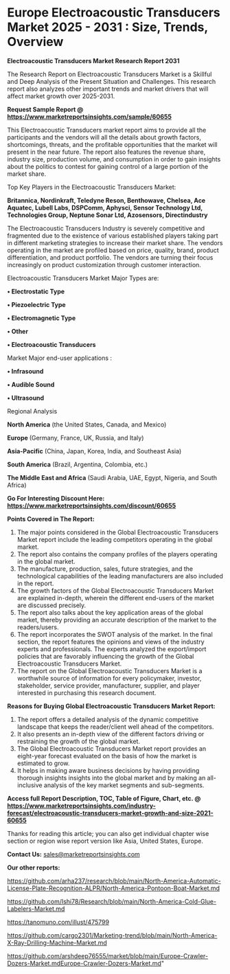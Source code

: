 # Europe Electroacoustic Transducers Market 2025 - 2031 : Size, Trends, Overview

<strong>Electroacoustic Transducers Market Research Report 2031</strong>

The Research Report on Electroacoustic Transducers Market is a Skillful and Deep Analysis of the Present Situation and Challenges. This research report also analyzes other important trends and market drivers that will affect market growth over 2025-2031.

<strong>Request Sample Report @ <a href=https://www.marketreportsinsights.com/sample/60655>https://www.marketreportsinsights.com/sample/60655</a></strong>

This Electroacoustic Transducers market report aims to provide all the participants and the vendors will all the details about growth factors, shortcomings, threats, and the profitable opportunities that the market will present in the near future. The report also features the revenue share, industry size, production volume, and consumption in order to gain insights about the politics to contest for gaining control of a large portion of the market share.

Top Key Players in the Electroacoustic Transducers Market:

<strong>Britannica, Nordinkraft, Teledyne Reson, Benthowave, Chelsea, Ace Aquatec, Lubell Labs, DSPComm, Aphysci, Sensor Technology Ltd, Technologies Group, Neptune Sonar Ltd, Azosensors, Directindustry</strong>

The Electroacoustic Transducers Industry is severely competitive and fragmented due to the existence of various established players taking part in different marketing strategies to increase their market share. The vendors operating in the market are profiled based on price, quality, brand, product differentiation, and product portfolio. The vendors are turning their focus increasingly on product customization through customer interaction.

Electroacoustic Transducers Market Major Types are:

<strong>• Electrostatic Type

• Piezoelectric Type

• Electromagnetic Type

• Other

• Electroacoustic Transducers</strong>

Market Major end-user applications :

<strong>• Infrasound

• Audible Sound

• Ultrasound</strong>

Regional Analysis

</u><strong><b>North America</b></strong> (the United States, Canada, and Mexico)

<strong><b>Europe </b></strong>(Germany, France, UK, Russia, and Italy)

<strong><b>Asia-Pacific</b></strong> (China, Japan, Korea, India, and Southeast Asia)

<strong><b>South America</b></strong> (Brazil, Argentina, Colombia, etc.)

<strong><b>The Middle East and Africa</b></strong> (Saudi Arabia, UAE, Egypt, Nigeria, and South Africa)

<strong>Go For Interesting Discount Here: <a href=https://www.marketreportsinsights.com/discount/60655>https://www.marketreportsinsights.com/discount/60655</a></strong>

<strong>Points Covered in The Report:</strong>
<ol>
  <li>The major points considered in the Global Electroacoustic Transducers Market report include the leading competitors operating in the global market.</li>
  <li>The report also contains the company profiles of the players operating in the global market.</li>
  <li>The manufacture, production, sales, future strategies, and the technological capabilities of the leading manufacturers are also included in the report.</li>
  <li>The growth factors of the Global Electroacoustic Transducers Market are explained in-depth, wherein the different end-users of the market are discussed precisely.</li>
  <li>The report also talks about the key application areas of the global market, thereby providing an accurate description of the market to the readers/users.</li>
  <li>The report incorporates the SWOT analysis of the market. In the final section, the report features the opinions and views of the industry experts and professionals. The experts analyzed the export/import policies that are favorably influencing the growth of the Global Electroacoustic Transducers Market.</li>
  <li>The report on the Global Electroacoustic Transducers Market is a worthwhile source of information for every policymaker, investor, stakeholder, service provider, manufacturer, supplier, and player interested in purchasing this research document.</li>
</ol>
<strong>Reasons for Buying Global Electroacoustic Transducers Market Report:</strong>

<ol>
  <li>The report offers a detailed analysis of the dynamic competitive landscape that keeps the reader/client well ahead of the competitors.</li>
  <li>It also presents an in-depth view of the different factors driving or restraining the growth of the global market.</li>
  <li>The Global Electroacoustic Transducers Market report provides an eight-year forecast evaluated on the basis of how the market is estimated to grow.</li>
  <li>It helps in making aware business decisions by having providing thorough insights insights into the global market and by making an all-inclusive analysis of the key market segments and sub-segments.</li>
</ol>
<strong>Access full Report Description, TOC, Table of Figure, Chart, etc. @ <a href=https://www.marketreportsinsights.com/industry-forecast/electroacoustic-transducers-market-growth-and-size-2021-60655>https://www.marketreportsinsights.com/industry-forecast/electroacoustic-transducers-market-growth-and-size-2021-60655</a></strong>


Thanks for reading this article; you can also get individual chapter wise section or region wise report version like Asia, United States, Europe.

<strong>Contact Us:</strong>
sales@marketreportsinsights.com

<strong>Our other reports:</strong>

<a href=https://github.com/arha237/research/blob/main/North-America-Automatic-License-Plate-Recognition-ALPR/North-America-Pontoon-Boat-Market.md>https://github.com/arha237/research/blob/main/North-America-Automatic-License-Plate-Recognition-ALPR/North-America-Pontoon-Boat-Market.md</a>

<a href=https://github.com/Ishi78/Research/blob/main/North-America-Cold-Glue-Labelers-Market.md>https://github.com/Ishi78/Research/blob/main/North-America-Cold-Glue-Labelers-Market.md</a>

<a href=https://tanomuno.com/illust/475799>https://tanomuno.com/illust/475799</a>

<a href=https://github.com/cargo2301/Marketing-trend/blob/main/North-America-X-Ray-Drilling-Machine-Market.md>https://github.com/cargo2301/Marketing-trend/blob/main/North-America-X-Ray-Drilling-Machine-Market.md</a>

<a href=https://github.com/arshdeep76555/market/blob/main/Europe-Crawler-Dozers-Market.mdEurope-Crawler-Dozers-Market.md>https://github.com/arshdeep76555/market/blob/main/Europe-Crawler-Dozers-Market.mdEurope-Crawler-Dozers-Market.md</a>"
